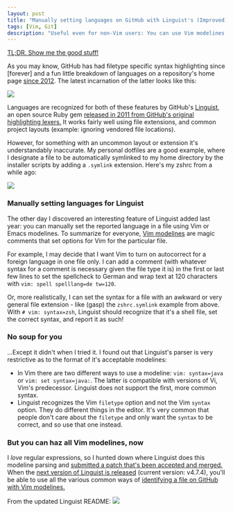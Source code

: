 ```yaml
---
layout: post
title: "Manually setting languages on GitHub with Linguist's (Improved) Vim Modeline Detection"
tags: [Vim, Git]
description: "Useful even for non-Vim users: You can use Vim modelines to manually set the programming language for a file on GitHub (syntax highlighting, stats) - now with more flexible modeline syntax."
---
```


[TL;DR. Show me the good stuff!][11]

As you may know, GitHub has had filetype specific syntax highlighting since [forever] and a fun little breakdown of
languages on a repository's home page [since 2012][2]. The latest incarnation of the latter looks like this:

![][1]

Languages are recognized for both of these features by GitHub's [Linguist][4], an open source Ruby gem [released in 2011
from GitHub's original highlighting lexers.][3] It works fairly well using file extensions, and common project layouts
(example: ignoring vendored file locations). 

However, for something with an uncommon layout or extension it's
understandably inaccurate. My personal dotfiles are a good example, where I designate a file to be automatically
symlinked to my home directory by the installer scripts by adding a `.symlink` extension. Here's my zshrc from a while
ago:

![][5]

### Manually setting languages for Linguist

The other day I discovered an interesting feature of Linguist added last year: you can manually set the reported
language in a file using Vim or Emacs modelines. To summarize for everyone, [Vim modelines][6] are magic comments that
set options for Vim for the particular file.

For example, I may decide that I want Vim to turn on autocorrect for a foreign language
in one file only. I can add a comment (with whatever syntax for a comment is necessary given the file type it is) in the
first or last few lines to set the spellcheck to German and wrap text at 120 characters with `vim: spell spelllang=de tw=120`.

Or, more realistically, I can set the syntax for a file with an awkward or very general file extension - like (gasp) the
`zshrc.symlink` example from above. With `# vim: syntax=zsh`, Linguist should recognize that it's a shell file, set the
correct syntax, and report it as such!

### No soup for you

...Except it didn't when I tried it. I found out that Linguist's parser is very restrictive as to the format of
it's acceptable modelines:

* In Vim there are two different ways to use a modeline: `vim: syntax=java` or `vim: set
  syntax=java:`. The latter is compatible with versions of Vi, Vim's predecessor. Linguist does not support the first, more
  common syntax.
* Linguist recognizes the Vim `filetype` option and not the Vim `syntax` option. They do different things in the editor.
  It's very common that people don't care about the `filetype` and only want the `syntax` to be correct, and so use that
  one instead.

<a name="tldr"></a>

### But you can haz all Vim modelines, now

I _love_ regular expressions, so I hunted down where Linguist does this modeline parsing and [submitted a patch that's
been accepted and merged.][8] When the [next version of Linguist is released][7] (current version: v4.7.4), you'll be
able to use all the various common ways of [identifying a file on GitHub with Vim modelines.][10]

From the updated Linguist README:
![][9]


[1]:  http://screenshots.chrisarcand.com/perm3co1k.jpg
[2]:  https://github.com/blog/1037-highlighting-repository-languages
[3]:  https://github.com/blog/881-linguist
[4]:  https://github.com/github/linguist
[5]:  http://screenshots.chrisarcand.com/perme3clf.jpg
[6]:  http://vimdoc.sourceforge.net/htmldoc/options.html#auto-setting
[7]:  https://github.com/github/linguist/releases
[8]:  https://github.com/github/linguist/pull/2812
[9]:  http://screenshots.chrisarcand.com/perml3utn.jpg
[10]: https://github.com/github/linguist#using-emacs-or-vim-modelines
[11]: #tldr
